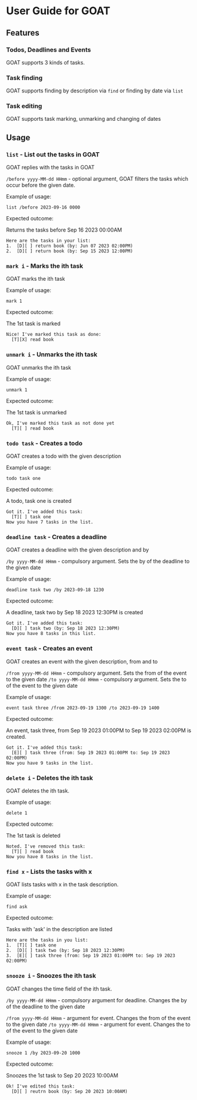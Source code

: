 # User Guide for GOAT

## Features 

### Todos, Deadlines and Events

GOAT supports 3 kinds of tasks.

### Task finding

GOAT supports finding by description via `find` or finding by date via `list`

### Task editing

GOAT supports task marking, unmarking and changing of dates

## Usage

### `list` - List out the tasks in GOAT

GOAT replies with the tasks in GOAT

`/before yyyy-MM-dd HHmm` - optional argument, GOAT filters the tasks which occur before the given date.

Example of usage:

`list /before 2023-09-16 0000`

Expected outcome:

Returns the tasks before Sep 16 2023 00:00AM

```
Here are the tasks in your list:
1.  [D][ ] return book (by: Jun 07 2023 02:00PM)
2.  [D][ ] return book (by: Sep 15 2023 12:00PM)
```

### `mark i` - Marks the ith task

GOAT marks the ith task

Example of usage:

`mark 1`

Expected outcome:

The 1st task is marked

```
Nice! I've marked this task as done:
  [T][X] read book
```

### `unmark i` - Unmarks the ith task

GOAT unmarks the ith task

Example of usage:

`unmark 1`

Expected outcome:

The 1st task is unmarked

```
Ok, I've marked this task as not done yet
  [T][ ] read book
```

### `todo task` - Creates a todo 

GOAT creates a todo with the given description

Example of usage:

`todo task one`

Expected outcome:

A todo, task one is created

```
Got it. I've added this task:
  [T][ ] task one
Now you have 7 tasks in the list.
```

### `deadline task` - Creates a deadline

GOAT creates a deadline with the given description and by

`/by yyyy-MM-dd HHmm` - compulsory argument. Sets the by of the deadline to the given date

Example of usage:

`deadline task two /by 2023-09-18 1230`

Expected outcome:

A deadline, task two by Sep 18 2023 12:30PM is created

```
Got it. I've added this task:
  [D][ ] task two (by: Sep 18 2023 12:30PM)
Now you have 8 tasks in this list.
```

### `event task` - Creates an event

GOAT creates an event with the given description, from and to

`/from yyyy-MM-dd HHmm` - compulsory argument. Sets the from of the event to the given date
`/to yyyy-MM-dd HHmm` - compulsory argument. Sets the to of the event to the given date

Example of usage:

`event task three /from 2023-09-19 1300 /to 2023-09-19 1400`

Expected outcome:

An event, task three, from Sep 19 2023 01:00PM to Sep 19 2023 02:00PM is created.

```
Got it. I've added this task:
  [E][ ] task three (from: Sep 19 2023 01:00PM to: Sep 19 2023 02:00PM)
Now you have 9 tasks in the list.
```

### `delete i` - Deletes the ith task

GOAT deletes the ith task.

Example of usage: 

`delete 1`

Expected outcome:

The 1st task is deleted

```
Noted. I've removed this task:
  [T][ ] read book
Now you have 8 tasks in the list.
```

### `find x` - Lists the tasks with x

GOAT lists tasks with x in the task description.

Example of usage:

`find ask`

Expected outcome:

Tasks with 'ask' in the description are listed

```
Here are the tasks in you list:
1.  [T][ ] task one 
2.  [D][ ] task two (by: Sep 18 2023 12:30PM)
3.  [E][ ] task three (from: Sep 19 2023 01:00PM to: Sep 19 2023 02:00PM)
```

### `snooze i` - Snoozes the ith task

GOAT changes the time field of the ith task.

`/by yyyy-MM-dd HHmm` - compulsory argument for deadline. Changes the by of the deadline to the given date

`/from yyyy-MM-dd HHmm` - argument for event. Changes the from of the event to the given date
`/to yyyy-MM-dd HHmm` - argument for event. Changes the to of the event to the given date

Example of usage:

`snooze 1 /by 2023-09-20 1000`

Expected outcome:

Snoozes the 1st task to Sep 20 2023 10:00AM

```
Ok! I've edited this task:
  [D][ ] reutrn book (by: Sep 20 2023 10:00AM)
```

